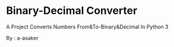 # Binary-Decimal Converter
 A Project Converts Numbers From&amp;To-Binary&amp;Decimal In Python 3
 
 By : a-asaker
